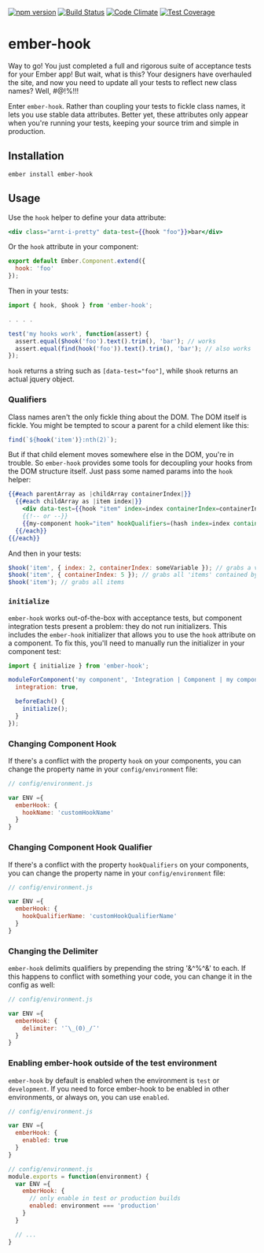 [![npm version](https://badge.fury.io/js/ember-hook.svg)](https://badge.fury.io/js/ember-hook)
[![Build Status](https://travis-ci.org/Ticketfly/ember-hook.svg?branch=master)](https://travis-ci.org/Ticketfly/ember-hook)
[![Code Climate](https://codeclimate.com/github/Ticketfly/ember-hook/badges/gpa.svg)](https://codeclimate.com/github/Ticketfly/ember-hook)
[![Test Coverage](https://codeclimate.com/github/Ticketfly/ember-hook/badges/coverage.svg)](https://codeclimate.com/github/Ticketfly/ember-hook/coverage)

# ember-hook

Way to go! You just completed a full and rigorous suite of acceptance tests for your Ember app! But wait, what is this? Your designers have overhauled the site, and now you need to update all your tests to reflect new class names? Well, #@!%!!!

Enter `ember-hook`. Rather than coupling your tests to fickle class names, it lets you use stable data attributes. Better yet, these attributes only appear when you're running your tests, keeping your source trim and simple in production.

## Installation

`ember install ember-hook`

## Usage

Use the `hook` helper to define your data attribute:

```hbs
<div class="arnt-i-pretty" data-test={{hook "foo"}}>bar</div>
```

Or the `hook` attribute in your component:

```js
export default Ember.Component.extend({
  hook: 'foo'
});
```

Then in your tests:

```js
import { hook, $hook } from 'ember-hook';

. . . .

test('my hooks work', function(assert) {
  assert.equal($hook('foo').text().trim(), 'bar'); // works
  assert.equal(find(hook('foo')).text().trim(), 'bar'); // also works
});
```

`hook` returns a string such as `[data-test="foo"]`, while `$hook` returns an actual jquery object.

### Qualifiers

Class names aren't the only fickle thing about the DOM. The DOM itself is fickle. You might be tempted to scour a parent for a child element like this:

```js
find(`${hook('item')}:nth(2)`);
```

But if that child element moves somewhere else in the DOM, you're in trouble. So `ember-hook` provides some tools for decoupling your hooks from the DOM structure itself. Just pass some named params into the `hook` helper:

```hbs
{{#each parentArray as |childArray containerIndex|}}
  {{#each childArray as |item index|}}
    <div data-test={{hook "item" index=index containerIndex=containerIndex}}>{{item}}</div>
    {{!-- or --}}
    {{my-component hook="item" hookQualifiers=(hash index=index containerIndex=containerIndex)}}
  {{/each}}
{{/each}}
```

And then in your tests:

```js
$hook('item', { index: 2, containerIndex: someVariable }); // grabs a very specific 'item'
$hook('item', { containerIndex: 5 }); // grabs all 'items' contained by the 5th parent
$hook('item'); // grabs all items
```

### `initialize`

`ember-hook` works out-of-the-box with acceptance tests, but component integration tests present a problem: they do not run initializers. This includes the `ember-hook` initializer that allows you to use the `hook` attribute on a component. To fix this, you'll need to manually run the initializer in your component test:


```js
import { initialize } from 'ember-hook';

moduleForComponent('my component', 'Integration | Component | my component', {
  integration: true,

  beforeEach() {
    initialize();
  }
});
```

### Changing Component Hook

If there's a conflict with the property `hook` on your components, you can change the property name in your `config/environment` file:

```js
// config/environment.js

var ENV ={
  emberHook: {
    hookName: 'customHookName'
  }
}
```

### Changing Component Hook Qualifier

If there's a conflict with the property `hookQualifiers` on your components, you can change the property name in your `config/environment` file:

```js
// config/environment.js

var ENV ={
  emberHook: {
    hookQualifierName: 'customHookQualifierName'
  }
}
```

### Changing the Delimiter

`ember-hook` delimits qualifiers by prepending the string '&^%^&' to each. If this happens to conflict with something your code, you can change it in the config as well:

```js
// config/environment.js

var ENV ={
  emberHook: {
    delimiter: '¯\_(0)_/¯'
  }
}
```

### Enabling ember-hook outside of the test environment

`ember-hook` by default is enabled when the environment is `test` or `development`.  If you need to force ember-hook to be enabled in other environments, or always on, you can use `enabled`.

```js
// config/environment.js

var ENV ={
  emberHook: {
    enabled: true
  }
}
```

```js
// config/environment.js
module.exports = function(environment) {
  var ENV ={
    emberHook: {
      // only enable in test or production builds
      enabled: environment === 'production'
    }
  }

  // ...
}
```
